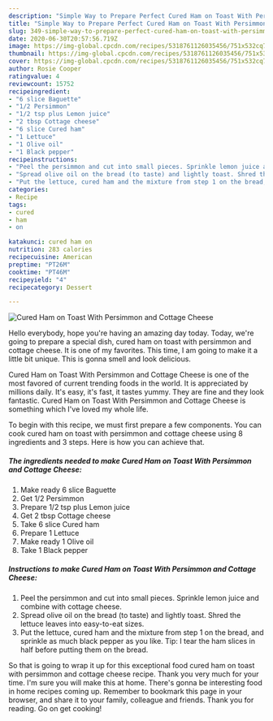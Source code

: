 ```yaml
---
description: "Simple Way to Prepare Perfect Cured Ham on Toast With Persimmon and Cottage Cheese"
title: "Simple Way to Prepare Perfect Cured Ham on Toast With Persimmon and Cottage Cheese"
slug: 349-simple-way-to-prepare-perfect-cured-ham-on-toast-with-persimmon-and-cottage-cheese
date: 2020-06-30T20:57:56.719Z
image: https://img-global.cpcdn.com/recipes/5318761126035456/751x532cq70/cured-ham-on-toast-with-persimmon-and-cottage-cheese-recipe-main-photo.jpg
thumbnail: https://img-global.cpcdn.com/recipes/5318761126035456/751x532cq70/cured-ham-on-toast-with-persimmon-and-cottage-cheese-recipe-main-photo.jpg
cover: https://img-global.cpcdn.com/recipes/5318761126035456/751x532cq70/cured-ham-on-toast-with-persimmon-and-cottage-cheese-recipe-main-photo.jpg
author: Rosie Cooper
ratingvalue: 4
reviewcount: 15752
recipeingredient:
- "6 slice Baguette"
- "1/2 Persimmon"
- "1/2 tsp plus Lemon juice"
- "2 tbsp Cottage cheese"
- "6 slice Cured ham"
- "1 Lettuce"
- "1 Olive oil"
- "1 Black pepper"
recipeinstructions:
- "Peel the persimmon and cut into small pieces. Sprinkle lemon juice and combine with cottage cheese."
- "Spread olive oil on the bread (to taste) and lightly toast. Shred the lettuce leaves into easy-to-eat sizes."
- "Put the lettuce, cured ham and the mixture from step 1 on the bread, and sprinkle as much black pepper as you like. Tip: I tear the ham slices in half before putting them on the bread."
categories:
- Recipe
tags:
- cured
- ham
- on

katakunci: cured ham on 
nutrition: 283 calories
recipecuisine: American
preptime: "PT26M"
cooktime: "PT46M"
recipeyield: "4"
recipecategory: Dessert

---
```



![Cured Ham on Toast With Persimmon and Cottage Cheese](https://img-global.cpcdn.com/recipes/5318761126035456/751x532cq70/cured-ham-on-toast-with-persimmon-and-cottage-cheese-recipe-main-photo.jpg)

Hello everybody, hope you're having an amazing day today. Today, we're going to prepare a special dish, cured ham on toast with persimmon and cottage cheese. It is one of my favorites. This time, I am going to make it a little bit unique. This is gonna smell and look delicious.



Cured Ham on Toast With Persimmon and Cottage Cheese is one of the most favored of current trending foods in the world. It is appreciated by millions daily. It's easy, it's fast, it tastes yummy. They are fine and they look fantastic. Cured Ham on Toast With Persimmon and Cottage Cheese is something which I've loved my whole life.


To begin with this recipe, we must first prepare a few components. You can cook cured ham on toast with persimmon and cottage cheese using 8 ingredients and 3 steps. Here is how you can achieve that.

<!--inarticleads1-->

##### The ingredients needed to make Cured Ham on Toast With Persimmon and Cottage Cheese:

1. Make ready 6 slice Baguette
1. Get 1/2 Persimmon
1. Prepare 1/2 tsp plus Lemon juice
1. Get 2 tbsp Cottage cheese
1. Take 6 slice Cured ham
1. Prepare 1 Lettuce
1. Make ready 1 Olive oil
1. Take 1 Black pepper




<!--inarticleads2-->

##### Instructions to make Cured Ham on Toast With Persimmon and Cottage Cheese:

1. Peel the persimmon and cut into small pieces. Sprinkle lemon juice and combine with cottage cheese.
1. Spread olive oil on the bread (to taste) and lightly toast. Shred the lettuce leaves into easy-to-eat sizes.
1. Put the lettuce, cured ham and the mixture from step 1 on the bread, and sprinkle as much black pepper as you like. Tip: I tear the ham slices in half before putting them on the bread.




So that is going to wrap it up for this exceptional food cured ham on toast with persimmon and cottage cheese recipe. Thank you very much for your time. I'm sure you will make this at home. There's gonna be interesting food in home recipes coming up. Remember to bookmark this page in your browser, and share it to your family, colleague and friends. Thank you for reading. Go on get cooking!
